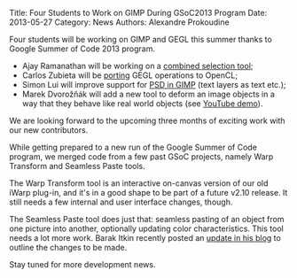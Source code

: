 Title: Four Students to Work on GIMP During GSoC2013 Program
Date: 2013-05-27
Category: News
Authors: Alexandre Prokoudine

Four students will be working on GIMP and GEGL this summer thanks to Google Summer of Code 2013 program.

* Ajay Ramanathan will be working on a [combined selection tool](http://google-melange.appspot.com/gsoc/project/google/gsoc2013/chinu_93/4001);
* Carlos Zubieta will be [porting](http://google-melange.appspot.com/gsoc/project/google/gsoc2013/zurwolf/8001) GEGL operations to OpenCL;
* Simon Lui will improve support for [PSD in GIMP](http://google-melange.appspot.com/gsoc/project/google/gsoc2013/crystallis/10001) (text layers as text etc.);
* Marek Dvorožňák will add a new tool to deform an image objects in a way that they behave like real world objects (see [YouTube demo](http://youtu.be/k3gN6aZWc-8)).

We are looking forward to the upcoming three months of exciting work with our new contributors.

While getting prepared to a new run of the Google Summer of Code program, we merged code from a few past GSoC projects, namely Warp Transform and Seamless Paste tools.

The Warp Transform tool is an interactive on-canvas version of our old iWarp plug-in, and it's in a good shape to be part of a future v2.10 release. It still needs a few internal and user interface changes, though.

The Seamless Paste tool does just that: seamless pasting of an object from one picture into another, optionally updating color characteristics. This tool needs a lot more work. Barak Itkin recently posted an [update in his blog](http://lightningismyname.blogspot.ru/2013/05/gimp-gsoc-2011-seamless-cloning-project.html) to outline the changes to be made.

Stay tuned for more development news.
